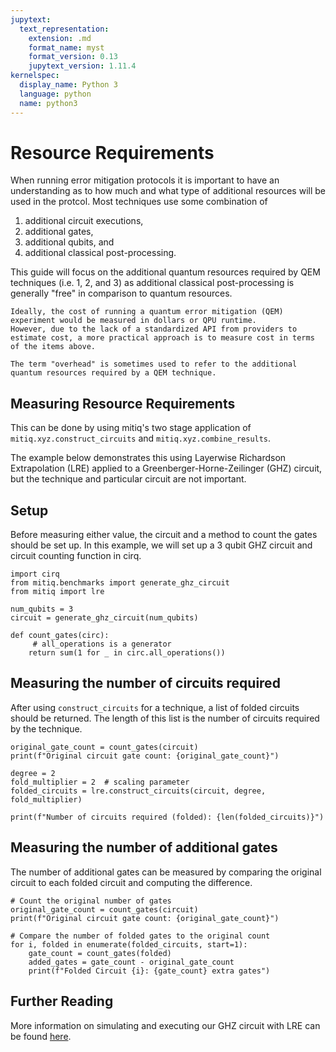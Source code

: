 ```yaml
---
jupytext:
  text_representation:
    extension: .md
    format_name: myst
    format_version: 0.13
    jupytext_version: 1.11.4
kernelspec:
  display_name: Python 3
  language: python
  name: python3
---
```


# Resource Requirements

When running error mitigation protocols it is important to have an understanding as to how much and what type of additional resources will be used in the protcol.
Most techniques use some combination of

1. additional circuit executions,
2. additional gates,
3. additional qubits, and
4. additional classical post-processing.

This guide will focus on the additional quantum resources required by QEM techniques (i.e. 1, 2, and 3) as additional classical post-processing is generally "free" in comparison to quantum resources.

```{note}
Ideally, the cost of running a quantum error mitigation (QEM) experiment would be measured in dollars or QPU runtime.
However, due to the lack of a standardized API from providers to estimate cost, a more practical approach is to measure cost in terms of the items above.

The term "overhead" is sometimes used to refer to the additional quantum resources required by a QEM technique.
```

## Measuring Resource Requirements

This can be done by using mitiq's two stage application of `mitiq.xyz.construct_circuits` and `mitiq.xyz.combine_results`.

The example below demonstrates this using Layerwise Richardson Extrapolation (LRE) applied to a Greenberger-Horne-Zeilinger (GHZ) circuit, but the technique and particular circuit are not important.

## Setup

Before measuring either value, the circuit and a method to count the gates should be set up. In this example, we will set up a 3 qubit GHZ circuit and circuit counting function in cirq.

```{code-cell} ipython3
import cirq
from mitiq.benchmarks import generate_ghz_circuit
from mitiq import lre

num_qubits = 3
circuit = generate_ghz_circuit(num_qubits)

def count_gates(circ):
     # all_operations is a generator
    return sum(1 for _ in circ.all_operations())
```

## Measuring the number of circuits required

After using `construct_circuits` for a technique, a list of folded circuits should be returned.
The length of this list is the number of circuits required by the technique.

```{code-cell} ipython3
original_gate_count = count_gates(circuit)
print(f"Original circuit gate count: {original_gate_count}")

degree = 2
fold_multiplier = 2  # scaling parameter
folded_circuits = lre.construct_circuits(circuit, degree, fold_multiplier)

print(f"Number of circuits required (folded): {len(folded_circuits)}")
```

## Measuring the number of additional gates

The number of additional gates can be measured by comparing the original circuit to each folded circuit and computing the difference.

```{code-cell} ipython3
# Count the original number of gates
original_gate_count = count_gates(circuit)
print(f"Original circuit gate count: {original_gate_count}")

# Compare the number of folded gates to the original count
for i, folded in enumerate(folded_circuits, start=1):
    gate_count = count_gates(folded)
    added_gates = gate_count - original_gate_count
    print(f"Folded Circuit {i}: {gate_count} extra gates")
```

## Further Reading

More information on simulating and executing our GHZ circuit with LRE can be found [here](./lre-1-intro.md).
